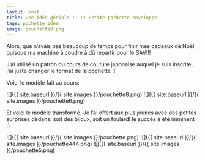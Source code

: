 ```yaml
---
layout: post
title: Une idée géniale !! :) Petite pochette enveloppe
tags: pochette idee
image: pouchette8.png
---
```

Alors, que n’avais pas beaucoup de temps pour finir mes cadeaux de Noël, puisque ma machine à coudre à dû repartir pour le SAV!!!

J’ai utilisé un patron du cours de couture japonaise auquel je suis inscrite, j’ai juste changer le format de la pochette !!

Voici le modèle fait au cours:

![]({{ site.baseurl }}/{{ site.images }}/pouchette8.png)
![]({{ site.baseurl }}/{{ site.images }}/pouchette6.png)

Et voici le modèle transformé. Je l’ai offert aux plus jeunes avec des petites surprises dedans: soit des bijoux, soit un foulard! le succès a été imminent :)

![]({{ site.baseurl }}/{{ site.images }}/pouchette.png)
![]({{ site.baseurl }}/{{ site.images }}/pouchette444.png)
![]({{ site.baseurl }}/{{ site.images }}/pouchette5.png)
